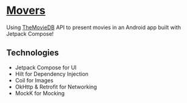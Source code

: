 # [Movers](https://avatar.fandom.com/wiki/Mover)
Using [TheMovieDB](https://www.themoviedb.org/) API to present movies in an Android app built with Jetpack Compose!

## Technologies
- Jetpack Compose for UI
- Hilt for Dependency Injection
- Coil for Images
- OkHttp & Retrofit for Networking
- MockK for Mocking
